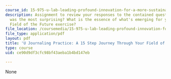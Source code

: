 ```yaml
---
course_id: 15-975-u-lab-leading-profound-innovation-for-a-more-sustainable-world-fall-2010
description: Assignment to review your responses to the contained questions. What
  was the most surprising? What is the essence of what's emerging for you from the
  Field of the Future exercise?
file_location: /coursemedia/15-975-u-lab-leading-profound-innovation-for-a-more-sustainable-world-fall-2010/ce90d9df3cfc98bf43aeba1b4bd147eb_MIT15_975F10_15steps.pdf
file_type: application/pdf
layout: pdf
title: 'U Journaling Practice: A 15 Step Journey Through Your Field of the Future'
type: course
uid: ce90d9df3cfc98bf43aeba1b4bd147eb

---
```

None